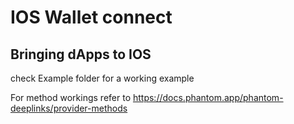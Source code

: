 # IOS Wallet connect
## Bringing dApps to IOS

check Example folder for a working example

For method workings refer to https://docs.phantom.app/phantom-deeplinks/provider-methods
